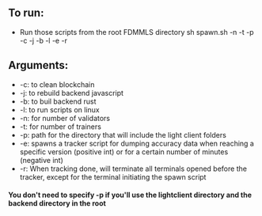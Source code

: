 ## To run:
- Run those scripts from the root FDMMLS directory
sh spawn.sh -n <number of validators> -t <number of trainers> -p <path of output lightclients directory> -c -j -b -l -e <target version OR waiting period> -r

## Arguments:
- -c: to clean blockchain
- -j: to rebuild backend javascript
- -b: to buil backend rust
- -l: to run scripts on linux
- -n: for number of validators
- -t: for number of trainers
- -p: path for the directory that will include the light client folders
- -e: spawns a tracker script for dumping accuracy data when reaching a specific version (positive int) or for a certain number of minutes (negative int)
- -r: When tracking done, will terminate all terminals opened before the tracker, except for the terminal initiating the spawn script

#### You don't need to specify -p if you'll use the lightclient directory and the backend directory in the root